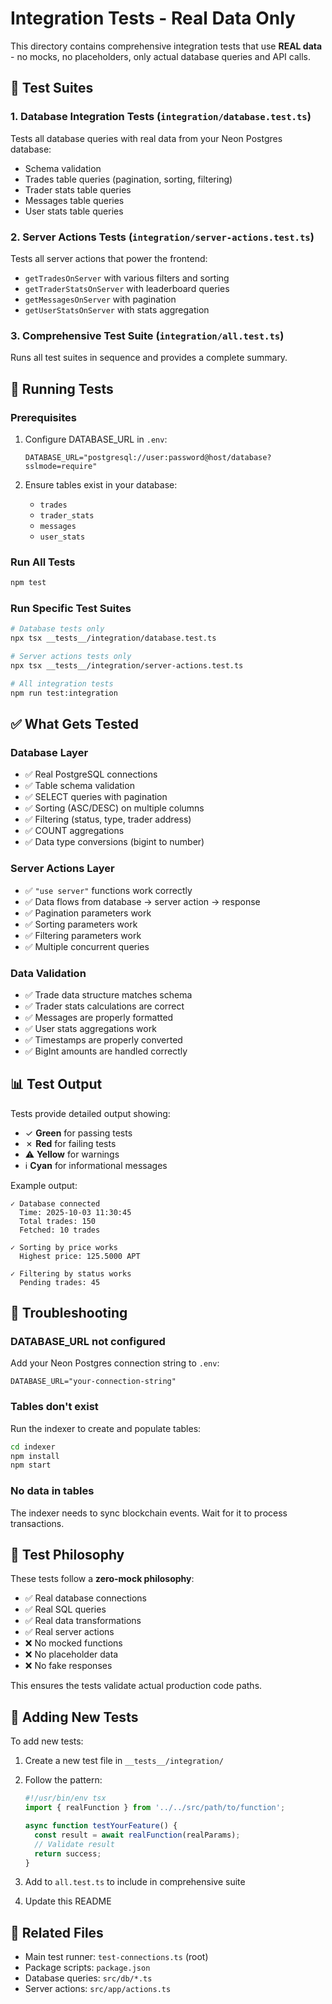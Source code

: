 # Integration Tests - Real Data Only

This directory contains comprehensive integration tests that use **REAL data** - no mocks, no placeholders, only actual database queries and API calls.

## 🧪 Test Suites

### 1. Database Integration Tests (`integration/database.test.ts`)
Tests all database queries with real data from your Neon Postgres database:
- Schema validation
- Trades table queries (pagination, sorting, filtering)
- Trader stats table queries
- Messages table queries
- User stats table queries

### 2. Server Actions Tests (`integration/server-actions.test.ts`)
Tests all server actions that power the frontend:
- `getTradesOnServer` with various filters and sorting
- `getTraderStatsOnServer` with leaderboard queries
- `getMessagesOnServer` with pagination
- `getUserStatsOnServer` with stats aggregation

### 3. Comprehensive Test Suite (`integration/all.test.ts`)
Runs all test suites in sequence and provides a complete summary.

## 🚀 Running Tests

### Prerequisites
1. Configure DATABASE_URL in `.env`:
   ```
   DATABASE_URL="postgresql://user:password@host/database?sslmode=require"
   ```

2. Ensure tables exist in your database:
   - `trades`
   - `trader_stats`
   - `messages`
   - `user_stats`

### Run All Tests
```bash
npm test
```

### Run Specific Test Suites
```bash
# Database tests only
npx tsx __tests__/integration/database.test.ts

# Server actions tests only
npx tsx __tests__/integration/server-actions.test.ts

# All integration tests
npm run test:integration
```

## ✅ What Gets Tested

### Database Layer
- ✅ Real PostgreSQL connections
- ✅ Table schema validation
- ✅ SELECT queries with pagination
- ✅ Sorting (ASC/DESC) on multiple columns
- ✅ Filtering (status, type, trader address)
- ✅ COUNT aggregations
- ✅ Data type conversions (bigint to number)

### Server Actions Layer
- ✅ `"use server"` functions work correctly
- ✅ Data flows from database → server action → response
- ✅ Pagination parameters work
- ✅ Sorting parameters work
- ✅ Filtering parameters work
- ✅ Multiple concurrent queries

### Data Validation
- ✅ Trade data structure matches schema
- ✅ Trader stats calculations are correct
- ✅ Messages are properly formatted
- ✅ User stats aggregations work
- ✅ Timestamps are properly converted
- ✅ BigInt amounts are handled correctly

## 📊 Test Output

Tests provide detailed output showing:
- ✓ **Green** for passing tests
- ✗ **Red** for failing tests
- ⚠ **Yellow** for warnings
- ℹ **Cyan** for informational messages

Example output:
```
✓ Database connected
  Time: 2025-10-03 11:30:45
  Total trades: 150
  Fetched: 10 trades

✓ Sorting by price works
  Highest price: 125.5000 APT

✓ Filtering by status works
  Pending trades: 45
```

## 🔧 Troubleshooting

### DATABASE_URL not configured
Add your Neon Postgres connection string to `.env`:
```
DATABASE_URL="your-connection-string"
```

### Tables don't exist
Run the indexer to create and populate tables:
```bash
cd indexer
npm install
npm start
```

### No data in tables
The indexer needs to sync blockchain events. Wait for it to process transactions.

## 🎯 Test Philosophy

These tests follow a **zero-mock philosophy**:
- ✅ Real database connections
- ✅ Real SQL queries
- ✅ Real data transformations
- ✅ Real server actions
- ❌ No mocked functions
- ❌ No placeholder data
- ❌ No fake responses

This ensures the tests validate actual production code paths.

## 📝 Adding New Tests

To add new tests:

1. Create a new test file in `__tests__/integration/`
2. Follow the pattern:
   ```typescript
   #!/usr/bin/env tsx
   import { realFunction } from '../../src/path/to/function';

   async function testYourFeature() {
     const result = await realFunction(realParams);
     // Validate result
     return success;
   }
   ```

3. Add to `all.test.ts` to include in comprehensive suite
4. Update this README

## 🔗 Related Files

- Main test runner: `test-connections.ts` (root)
- Package scripts: `package.json`
- Database queries: `src/db/*.ts`
- Server actions: `src/app/actions.ts`
